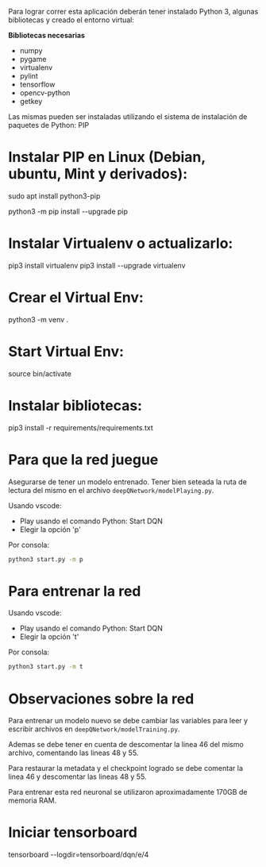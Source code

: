Para lograr correr esta aplicación deberán tener instalado Python 3, algunas bibliotecas y creado el entorno virtual:

**Bibliotecas necesarias**

* numpy
* pygame
* virtualenv
* pylint
* tensorflow
* opencv-python
* getkey

Las mismas pueden ser instaladas utilizando el sistema de instalación de paquetes de Python: PIP


Instalar PIP en Linux (Debian, ubuntu, Mint y derivados):
========================================================

sudo apt install python3-pip

python3 -m pip install --upgrade pip


Instalar Virtualenv o actualizarlo:
==================================

pip3 install virtualenv
pip3 install --upgrade virtualenv

Crear el Virtual Env:
=====================
python3 -m venv .

Start Virtual Env:
=====================
source bin/activate

Instalar bibliotecas:
=====================

pip3 install -r requirements/requirements.txt

Para que la red juegue 
======================
Asegurarse de tener un modelo entrenado. Tener bien seteada la ruta de lectura del mismo en el archivo `deepQNetwork/modelPlaying.py`.

Usando vscode:
* Play usando el comando Python: Start DQN
* Elegir la opción 'p'

Por consola:

```sh
python3 start.py -m p
```

Para entrenar la red 
====================
Usando vscode:
* Play usando el comando Python: Start DQN
* Elegir la opción 't'

Por consola:
```sh
python3 start.py -m t
```

Observaciones sobre la red
==========================

Para entrenar un modelo nuevo se debe cambiar las variables para leer y escribir archivos en `deepQNetwork/modelTraining.py`. 

Ademas se debe tener en cuenta de descomentar la linea 46 del mismo archivo, comentando las lineas 48 y 55.

Para restaurar la metadata y el checkpoint logrado se debe comentar la linea 46 y descomentar las lineas 48 y 55.

Para entrenar esta red neuronal se utilizaron aproximadamente 170GB de memoria RAM.

Iniciar tensorboard
===================
tensorboard --logdir=tensorboard/dqn/e/4